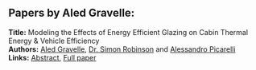 <h2>Papers by Aled Gravelle:</h2>
<p>
<b>Title:</b> Modeling the Effects of Energy Efficient Glazing on Cabin Thermal Energy & Vehicle Efficiency<br />
<b>Authors:</b> <a href="../authors/author_121.html">Aled Gravelle</a>, <a href="../authors/author_257.html">Dr. Simon Robinson</a> and <a href="../authors/author_238.html">Alessandro Picarelli</a><br />
<b>Links:</b> <a href="../abstracts/abstract_31.pdf">Abstract</a>, <a href="../submissions/ecp15118291_GravelleRobinsonPicarelli.pdf">Full paper</a>
</p>